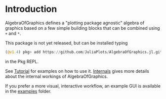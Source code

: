 # Introduction

AlgebraOfGraphics defines a "plotting package agnostic" algebra of graphics based on a few simple building blocks that can be combined using `+` and `*`.

This package is not yet released, but can be installed typing
```julia
(@v1.4) pkg> add https://github.com/JuliaPlots/AlgebraOfGraphics.jl.git
```
in the Pkg REPL.

See [Tutorial](@ref) for examples on how to use it.
[Internals](@ref) gives more details about the internal workings of AlgebraOfGraphics.

If you prefer a more visual, interactive workflow, an example GUI is available in the [examples](https://github.com/JuliaPlots/AlgebraOfGraphics.jl/tree/master/examples) folder.
